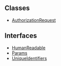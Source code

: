 ## Classes

- [AuthorizationRequest](../../../Classes/API/Entities/AuthorizationRequest/AuthorizationRequest.md)

## Interfaces

- [HumanReadable](../../../Interfaces/API/Entities/AuthorizationRequest/HumanReadable.md)
- [Params](../../../Interfaces/API/Entities/AuthorizationRequest/Params.md)
- [UniqueIdentifiers](../../../Interfaces/API/Entities/AuthorizationRequest/UniqueIdentifiers.md)

